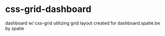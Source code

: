 # css-grid-dashboard
dashboard w/ css-grid utilizing grid layout created for dashboard.spatie.be by spatie
